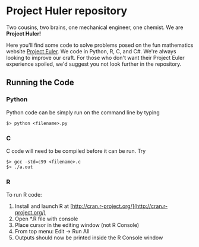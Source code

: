 Project Huler repository
========================

Two cousins, two brains, one mechanical engineer, one chemist. We are **Project Huler!**

Here you'll find some code to solve problems posed on the fun mathematics
website [Project Euler](http://projecteuler.net). We code in Python, R, C, and
C#. We're always looking to improve our craft. For those who don't want their
Project Euler experience spoiled, we'd suggest you not look further in the
repository.

Running the Code
----------------
### Python
Python code can be simply run on the command line by typing
   ```
   $> python <filename>.py
   ```

### C
C code will need to be compiled before it can be run. Try
   ```
   $> gcc -std=c99 <filename>.c
   $> ./a.out
   ```

### R
To run R code:

1.  Install and launch R at [http://cran.r-project.org/](http://cran.r-project.org/)
2.  Open *.R file with console
3.  Place cursor in the editing window (not R Console)
4.  From top menu:  Edit -> Run All 
5.  Outputs should now be printed inside the R Console window
